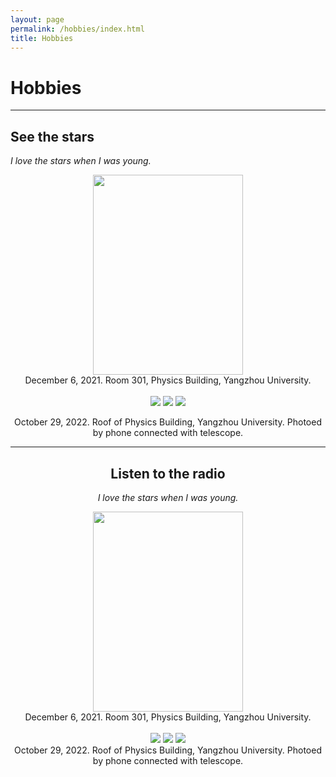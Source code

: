 ```yaml
---
layout: page
permalink: /hobbies/index.html
title: Hobbies
---
```


# Hobbies

---

## See the stars

*I love the stars when I was young.*

<center>
<img src="/images/hobbies/star/star--telescope--1.jpg" width="240" height="320">
<center>

<center>
December 6, 2021. Room 301, Physics Building, Yangzhou University.
<center>

<br>
<div class="third">
<img src="/images/hobbies/star/star--friends--1.jpg">
<img src="/images/hobbies/star/star--Saturn--1.jpg">
<img src="/images/hobbies/star/star--Jupiter--1.jpg">
</div>

October 29, 2022. Roof of Physics Building, Yangzhou University. Photoed by phone connected with telescope.

<hr>

## Listen to the radio

*I love the stars when I was young.*

<center>
<img src="/images/hobbies/star/star--telescope--1.jpg" width="240" height="320">
<center>


<center>
December 6, 2021. Room 301, Physics Building, Yangzhou University.
<center>

<br>
<div class="third">
<img src="/images/hobbies/star/star--friends--1.jpg">
<img src="/images/hobbies/star/star--Saturn--1.jpg">
<img src="/images/hobbies/star/star--Jupiter--1.jpg">
</div>

<center>
October 29, 2022. Roof of Physics Building, Yangzhou University. Photoed by phone connected with telescope.
<center>



